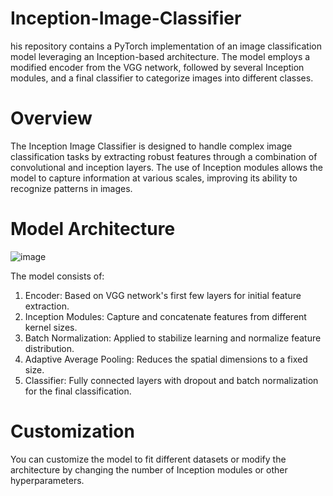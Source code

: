 # Inception-Image-Classifier
his repository contains a PyTorch implementation of an image classification model leveraging an Inception-based architecture. The model employs a modified encoder from the VGG network, followed by several Inception modules, and a final classifier to categorize images into different classes.

# Overview
The Inception Image Classifier is designed to handle complex image classification tasks by extracting robust features through a combination of convolutional and inception layers. The use of Inception modules allows the model to capture information at various scales, improving its ability to recognize patterns in images.

# Model Architecture
![image](https://github.com/ZanePrance/Inception-Image-Classifier/assets/141082203/b443165f-423a-4bee-9896-0d33f20411e5)

The model consists of:

1. Encoder: Based on VGG network's first few layers for initial feature extraction.
2. Inception Modules: Capture and concatenate features from different kernel sizes.
3. Batch Normalization: Applied to stabilize learning and normalize feature distribution.
4. Adaptive Average Pooling: Reduces the spatial dimensions to a fixed size.
5. Classifier: Fully connected layers with dropout and batch normalization for the final classification.

# Customization
You can customize the model to fit different datasets or modify the architecture by changing the number of Inception modules or other hyperparameters.
